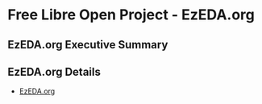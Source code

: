
# Free Libre Open Project - EzEDA.org

## EzEDA.org Executive Summary

## EzEDA.org Details

- [EzEDA.org](https://git.knownelement.com/EzEDA.org/ezeda-bizoprodplan)


